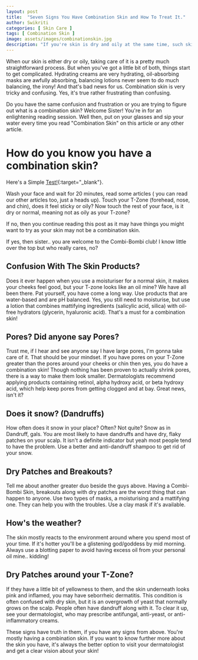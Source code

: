 ```yaml
---
layout: post
title:  "Seven Signs You Have Combination Skin and How To Treat It."
author: Swikriti
categories: [ Skin Care ]
tags: [ Combination Skin ]
image: assets/images/combinationskin.jpg
description: "If you're skin is dry and oily at the same time, such skin are called combination skin. Combination skin is not difficult to treat. You need to find best products for combination skin, determine how well they work with you and stick to a routine. "
---
```


When our skin is either dry or oily, taking care of it is a pretty much straightforward process. But when you've got a little bit of both, things start to get complicated. Hydrating creams are very hydrating, oil-absorbing masks are awfully absorbing, balancing lotions never seem to do much balancing, the irony! And that's bad news for us. Combination skin is very tricky and confusing. Yes, it's true rather frustrating than confusing.

Do you have the same confusion and frustration or you are trying to figure out what is a combination skin? Welcome Sister! You're in for an enlightening reading session. Well then, put on your glasses and sip your water every time you read "Combination Skin" on this article or any other article.

# How do you know you have a combination skin? 

Here's a Simple [Test!](https://sheenycare.com/how-to-determine-my-skin-type){:target="_blank"}.

Wash your face and wait for 20 minutes, read some articles ( you can read our other articles too, just a heads up). Touch your T-Zone (forehead, nose, and chin), does it feel sticky or oily? Now touch the rest of your face, is it dry or normal, meaning not as oily as your T-zone? 

If no, then you continue reading this post as it may have things you might want to try as your skin may not be a combination skin.

If yes, then sister.. you are welcome to the Combi-Bombi club! I know little over the top but who really cares, no?


## Confusion With The Skin Products?

Does it ever happen when you use a moisturiser for a normal skin, it makes your cheeks feel good, but your T-zone looks like an oil mine? We have all been there. Pat yourself, you have come a long way. Use products that are water-based and are pH balanced. Yes, you still need to moisturise, but use a lotion that combines mattifying ingredients (salicylic acid, silica) with oil-free hydrators (glycerin, hyaluronic acid). That's a must for a combination skin!

## Pores? Did anyone say Pores?

Trust me, if I hear and see anyone say I have large pores, I'm gonna take care of it. That should be your mindset. If you have pores on your T-Zone greater than the pores around your cheeks or chin then yes, you do have a combination skin! Though nothing has been proven to actually shrink pores, there is a way to make them look smaller. Dermatologists recommend applying products containing retinol, alpha hydroxy acid, or beta hydroxy acid, which help keep pores from getting clogged and at bay. Great news, isn't it?


## Does it snow? (Dandruffs)

How often does it snow in your place? Often? Not quite? Snow as in Dandruff, gals. You are most likely to have dandruffs and have dry, flaky patches on your scalp. It isn't a definite indicator but yeah most people tend to have the problem. Use a better and anti-dandruff shampoo to get rid of your snow. 


## Dry Patches and Breakouts? 

Tell me about another greater duo beside the guys above. Having a Combi-Bombi Skin, breakouts along with dry patches are the worst thing that can happen to anyone. Use two types of masks, a moisturising and a mattifying one. They can help you with the troubles. Use a clay mask if it's available.

## How's the weather? 

The skin mostly reacts to the environment around where you spend most of your time. If it's hotter you'll be a glistening god/goddess by mid morning. Always use a blotting paper to avoid having excess oil from your personal oil mine.. kidding! 


## Dry Patches around your T-Zone?

If they have a little bit of yellowness to them, and the skin underneath looks pink and inflamed, you may have seborrheic dermatitis. This condition is often confused with dry skin, but it is an overgrowth of yeast that normally grows on the scalp. People often have dandruff along with it. To clear it up, see your dermatologist, who may prescribe antifungal, anti-yeast, or anti-inflammatory creams.

These signs have truth in them, if you have any signs from above. You're mostly having a combination skin. If you want to know further more about the skin you have, it's always the better option to visit your dermatologist and get a clear vision about your skin!

